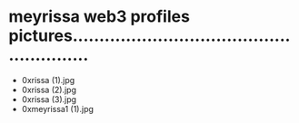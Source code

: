 # meyrissa web3 profiles pictures........................................................
- 0xrissa (1).jpg
- 0xrissa (2).jpg
- 0xrissa (3).jpg
- 0xmeyrissa1 (1).jpg
